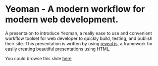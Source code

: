 # Yeoman - A modern workflow for modern web development.

A presentaion to introduce Yeoman, a really ease to use and convenient workflow toolset for web developer to quickly build, testing, and publish their site. This presentation is written by using [reveal.js](https://github.com/hakimel.reveal.js), a framework for easily creating beautiful presentations using HTML.

You could browse this slide [here](https://dl.dropboxusercontent.com/u/8643929/HTML_Slides/yeoman_workflow/index.html)
